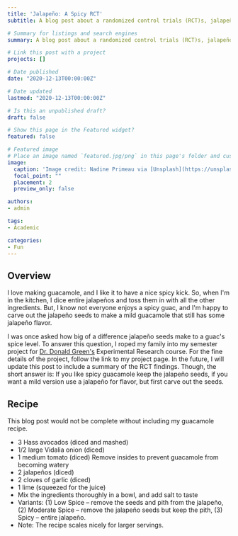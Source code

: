 ```yaml
---
title: 'Jalapeño: A Spicy RCT'
subtitle: A blog post about a randomized control trials (RCT)s, jalapeños and guacamole.

# Summary for listings and search engines
summary: A blog post about a randomized control trials (RCT)s, jalapeños and guacamole.

# Link this post with a project
projects: []

# Date published
date: "2020-12-13T00:00:00Z"

# Date updated
lastmod: "2020-12-13T00:00:00Z"

# Is this an unpublished draft?
draft: false

# Show this page in the Featured widget?
featured: false

# Featured image
# Place an image named `featured.jpg/png` in this page's folder and customize its options here.
image:
  caption: 'Image credit: Nadine Primeau via [Unsplash](https://unsplash.com/photos/KD3XqquHlcc)'
  focal_point: ""
  placement: 2
  preview_only: false

authors:
- admin

tags:
- Academic

categories:
- Fun
---
```


## Overview

I love making guacamole, and I like it to have a nice spicy kick. So, when I'm in the kitchen, I dice entire jalapeños and toss them in with all the other ingredients. But, I know not everyone enjoys a spicy guac, and I'm happy to carve out the jalapeño seeds to make a mild guacamole that still has some jalapeño flavor.

I was once asked how big of a difference jalapeño seeds make to a guac's spice level. To answer this question, I roped my family into my semester project for [Dr. Donald Green's](https://polisci.columbia.edu/content/donald-p-green) Experimental Research course. For the fine details of the project, follow the link to my project page. In the future, I will update this post to include a summary of the RCT findings. Though, the short answer is: If you like spicy guacamole keep the jalapeño seeds, if you want a mild version use a jalapeño for flavor, but first carve out the seeds.

## Recipe

This blog post would not be complete without including my guacamole recipe.
- 3 Hass avocados (diced and mashed)
- 1/2 large Vidalia onion (diced)
- 1 medium tomato (diced) Remove insides to prevent guacamole from becoming watery
- 2 jalapeños (diced)
- 2 cloves of garlic (diced)
- 1 lime (squeezed for the juice)
- Mix the ingredients thoroughly in a bowl, and add salt to taste
- Variants: (1) Low Spice – remove the seeds and pith from the jalapeño, (2) Moderate
Spice – remove the jalapeño seeds but keep the pith, (3) Spicy – entire jalapeño.
- Note: The recipe scales nicely for larger servings.

